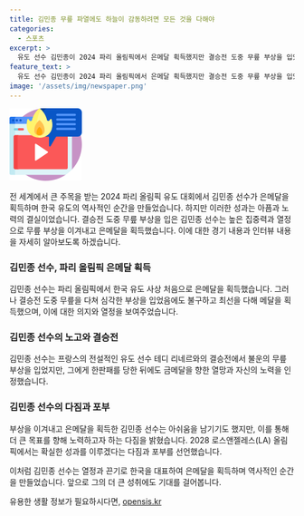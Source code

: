 ```yaml
---
title: 김민종 무릎 파열에도 하늘이 감동하려면 모든 것을 다해야
categories:
  - 스포츠
excerpt: >
  유도 선수 김민종이 2024 파리 올림픽에서 은메달 획득했지만 결승전 도중 무릎 부상을 입었다. 이에 김민종은 아쉬움을 털어놓으며 리네르에 대한 존경심을 드러내고, 부상을 극복하며 2028년 LA 올림픽에서의 활약을 다짐했다.
feature_text: >
  유도 선수 김민종이 2024 파리 올림픽에서 은메달 획득했지만 결승전 도중 무릎 부상을 입었다. 이에 김민종은 아쉬움을 털어놓으며 리네르에 대한 존경심을 드러내고, 부상을 극복하며 2028년 LA 올림픽에서의 활약을 다짐했다.
image: '/assets/img/newspaper.png'
---
```


<p><img src="/assets/img/news.png" alt="rentncar 속보" /></p>

<p>전 세계에서 큰 주목을 받는 2024 파리 올림픽 유도 대회에서 김민종 선수가 은메달을 획득하며 한국 유도의 역사적인 순간을 만들었습니다. 하지만 이러한 성과는 아픔과 노력의 결실이었습니다. 결승전 도중 무릎 부상을 입은 김민종 선수는 높은 집중력과 열정으로 무릎 부상을 이겨내고 은메달을 획득했습니다. 이에 대한 경기 내용과 인터뷰 내용을 자세히 알아보도록 하겠습니다. </p>

<h3>김민종 선수, 파리 올림픽 은메달 획득</h3>

<p>김민종 선수는 파리 올림픽에서 한국 유도 사상 처음으로 은메달을 획득했습니다. 그러나 결승전 도중 무릎을 다쳐 심각한 부상을 입었음에도 불구하고 최선을 다해 메달을 획득했으며, 이에 대한 의지와 열정을 보여주었습니다.</p>

<h3>김민종 선수의 노고와 결승전</h3>

<p>김민종 선수는 프랑스의 전설적인 유도 선수 테디 리네르와의 결승전에서 불운의 무릎 부상을 입었지만, 그에게 한판패를 당한 뒤에도 금메달을 향한 열망과 자신의 노력을 인정했습니다.</p>

<h3>김민종 선수의 다짐과 포부</h3>

<p>부상을 이겨내고 은메달을 획득한 김민종 선수는 아쉬움을 남기기도 했지만, 이를 통해 더 큰 목표를 향해 노력하고자 하는 다짐을 밝혔습니다. 2028 로스앤젤레스(LA) 올림픽에서는 확실한 성과를 이루겠다는 다짐과 포부를 선언했습니다.</p>

<p>이처럼 김민종 선수는 열정과 끈기로 한국을 대표하여 은메달을 획득하며 역사적인 순간을 만들었습니다. 앞으로 그의 더 큰 성취에도 기대를 걸어봅니다.</p>
유용한 생활 정보가 필요하시다면, <a href="https://opensis.kr" rel="dofollow">opensis.kr</a>


